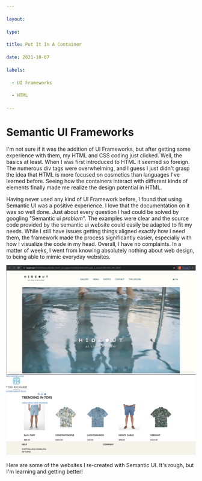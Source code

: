 ```yaml
---

layout: 

type: 

title: Put It In A Container

date: 2021-10-07

labels:

  - UI Frameworks

  - HTML

---
```

 
# Semantic UI Frameworks

I'm not sure if it was the addition of UI Frameworks, but after getting some experience with them, my HTML and CSS coding just clicked. Well, the basics at least.  When I was first introduced to HTML it seemed so foreign.  The numerous div tags were overwhelming, and I guess I just didn't grasp the idea that HTML is more focused on cosmetics than languages I've learned before.  Seeing how the containers interact with different kinds of elements finally made me realize the design potential in HTML.

Having never used any kind of UI Framework before, I found that using Semantic UI was a positive experience. I love that the documentation on it was so well done.  Just about every question I had could be solved by googling "Semantic ui *problem*".  The examples were clear and the source code provided by the semantic ui website could easily be adapted to fit my needs.  While I still have issues getting things aligned exactly how I need them, the framework made the process significantly easier, especially with how I visualize the code in my head.  Overall, I have no complaints.  In a matter of weeks, I went from knowing absolutely nothing about web design, to being able to mimic everyday websites.

<img class="ui center image" src="/images/laylow-example.png">
<img class="ui center image" src="/images/tori-richard.png">

Here are some of the websites I re-created with Semantic UI.  It's rough, but I'm learning and getting better!

